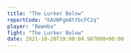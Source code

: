 ```yaml
---
title: "The Lurker Below"
reportCode: "6AVWPgm8tYbcFC2q"
player: "Bøømba"
fight: "The Lurker Below"
date: 2021-10-20T19:00:04.987000+00:00
---
```

